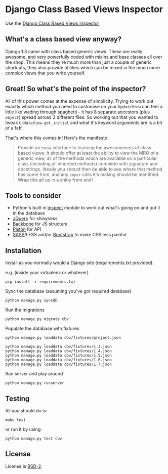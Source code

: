 Django Class Based Views Inspector
==================================

Use the [Django Class Based Views Inspector](http://ccbv.co.uk/)

What's a class based view anyway?
---------------------------------

Django 1.3 came with class based generic views. These are really awesome, and
very powerfully coded with mixins and base classes all over the shop. This
means they're much more than just a couple of generic shortcuts, they also
provide utilities which can be mixed in the much more complex views that you
write yourself.

Great! So what's the point of the inspector?
--------------------------------------------

All of this power comes at the expense of simplicity. Trying to work out
exactly which method you need to customise on your `UpdateView` can feel a
little like wading through spaghetti - it has 8 separate ancestors (plus
`object`) spread across 3 different files. So working out that you wanted to
tweak `UpdateView.get_initial` and what it's keyword arguments are is a bit of
a faff.

That's where this comes in! Here's the manifesto:

> Provide an easy interface to learning the awesomeness of class based views.
> It should offer at least the ability to view the MRO of a generic view, all
> of the methods which are available on a particular class (including all
> inherited methods) complete with signature and docstrings. Ideally you should
> then be able to see where that method has come from, and any `super` calls
> it's making should be identified. Wrap this all up in a shiny front end!

Tools to consider
-----------------

* Python's built in [inspect](http://docs.python.org/library/inspect.html)
  module to work out what's going on and put it in the database
* [JQuery](http://jquery.com) for shinyness
* [Backbone](http://documentcloud.github.com/backbone/) for JS structure
* [Piston](https://bitbucket.org/jespern/django-piston/wiki/Home) for API
* [SASS](http://sass-lang.com/)/LESS and/or
  [Bootstrap](http://twitter.github.com/bootstrap/) to make CSS less painful

Installation
------------

Install as you normally would a Django site (requirements.txt provided).

e.g. (inside your virtualenv or whatever)

    pip install -r requirements.txt

Sync the database (assuming you've got required database)

    python manage.py syncdb

Run the migrations

    python manage.py migrate cbv

Populate the database with fixtures

    python manage.py loaddata cbv/fixtures/project.json

    python manage.py loaddata cbv/fixtures/1.3.json
    python manage.py loaddata cbv/fixtures/1.4.json
    python manage.py loaddata cbv/fixtures/1.5.json
    python manage.py loaddata cbv/fixtures/1.6.json
    python manage.py loaddata cbv/fixtures/1.7.json

Run server and play around

    python manage.py runserver


Testing
-------

All you should do is:

    make test

or run it by using:

    python manage.py test cbv


License
--------
License is [BSD-2](http://opensource.org/licenses/BSD-2-Clause).

